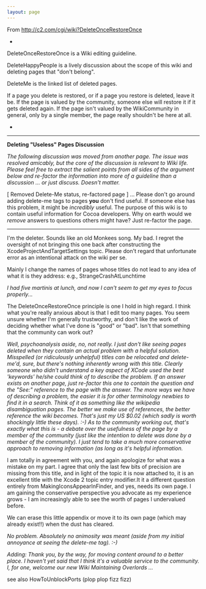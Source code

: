 ```yaml
---
layout: page
---
```


From http://c2.com/cgi/wiki?DeleteOnceRestoreOnce

*
DeleteOnceRestoreOnce is a Wiki editing guideline.

DeleteHappyPeople is a lively discussion about the scope of this wiki and deleting pages that "don't belong".

DeleteMe is the linked list of deleted pages.

If a page you delete is restored, or if a page you restore is deleted, leave it be. If the page is valued by the community, someone else will restore it if it gets deleted again. If the page isn't valued by the WikiCommunity in general, only by a single member, the page really shouldn't be here at all.

*

----

**Deleting "Useless" Pages Discussion**

*The following discussion was moved from another page. The issue was resolved amicably, but the core of the discussion is relevant to Wiki life. Please feel free to extract the salient points from all sides of the argument below and re-factor the information into more of a guideline than a discussion ... or just discuss. Doesn't matter.*

[ Removed Delete-Me status, re-factored page ] ... Please don't go around adding delete-me tags to pages **you** don't find useful. If someone else has this problem, it might be *incredibly* useful. The purpose of this wiki is to contain useful information for Cocoa developers. Why on earth would we *remove* answers to questions others might have? Just re-factor the page.

----

I'm the deleter. Sounds like an old Monkees song. My bad. I regret the oversight of not bringing this one back after constructing the XcodeProjectAndTargetSettings topic. Please don't regard that unfortunate error as an intentional attack on the wiki per se.

Mainly I change the names of pages whose titles do not lead to any idea of what it is they address: e.g., S<nowiki/>trangeCrashAtLunchtime

*I had five martinis at lunch, and now I can't seem to get my eyes to focus properly...*

The DeleteOnceRestoreOnce principle is one I hold in high regard. I think what you're really anxious about is that I edit too many pages. You seem unsure whether I'm generally trustworthy, and don't like the work of deciding whether what I've done is "good" or "bad". Isn't that something that the community can work out?

*Well, psychoanalysis aside, no, not really. I just don't like seeing pages deleted when they contain an actual problem with a helpful solution. Misspelled (or ridiculously unhelpful) titles can be relocated and delete-me'd, sure, but there's nothing inherently wrong with *this* title. Clearly someone who didn't understand a key aspect of XCode used the best 'keywords' he/she could think of to describe the problem. If an answer exists on another page, just re-factor this one to contain the question and the "See:" reference to the page with the answer. The more ways we have of describing a problem, the easier it is for other terminology newbies to find it in a search. Think of it as something like the wikipedia disambiguation pages. The better we make use of references, the better reference the wiki becomes. That's just my US $0.02 (which sadly is worth shockingly little these days). :-) As to the community working out, that's exactly what this is - a debate over the usefulness of the page by a member of the community (just like the intention to delete was done by a member of the community). I just tend to take a much more conservative approach to *removing* information (as long as it's *helpful* information.*

I am totally in agreement with you, and again apologize for what was a mistake on my part. I agree that only the last few bits of precision are missing from this title, and in light of the topic it is now attached to, it is an excellent title with the Xcode 2 topic entry modifier.It it a different question entirely from MakingIconsAppearInFinder, and yes, needs its own page. I am gaining the conservative perspective you advocate as my experience grows - I am increasingly able to see the worth of pages I undervalued before.

We can erase this little appendix or move it to its own page (which may already exist!!) when the dust has cleared.

*No problem. Absolutely no animosity was meant (aside from my initial annoyance at seeing the delete-me tag). :-)*

*Adding: Thank you, by the way, for moving content around to a better place. I haven't yet said that I think it's a valuable service to the community. I, for one, *welcome* our new Wiki Maintaining Overlords ...*

see also HowToUnblockPorts (plop plop fizz fizz)
